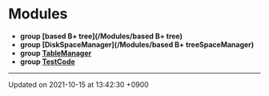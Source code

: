 

# Modules




* **group [based B+ tree](/Modules/based B+ tree)** 
* **group [DiskSpaceManager](/Modules/based B+ treeSpaceManager)** 
* **group [TableManager](/Modules/TableManager)** 
* **group [TestCode](/Modules/TestCode)** 



-------------------------------

Updated on 2021-10-15 at 13:42:30 +0900
